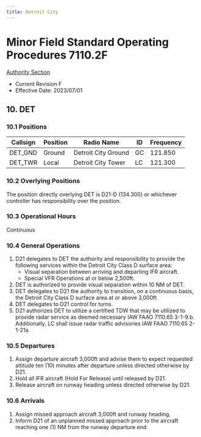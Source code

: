```yaml
---
title: Detroit City
---
```


# Minor Field Standard Operating Procedures 7110.2F
[Authority Section](../../authority-sections/7110.2F-authority.md)
- Current Revision F
- Effective Date: 2023/07/01

## 10. DET

### 10.1 Positions
| Callsign | Position | Radio Name | ID | Frequency |
| -- | -- | -- | -- | -- |
| DET_GND | Ground | Detroit City Ground | GC | 121.850 |
| DET_TWR | Local | Detroit City Tower | LC | 121.300 |

### 10.2 Overlying Positions
The position directly overlying DET is D21-D (134.300) or whichever controller has responsibility over the position.

### 10.3 Operational Hours
Continuous

### 10.4 General Operations
1. D21 delegates to DET the authority and responsibility to provide the following services within the Detroit City Class D surface area:
    - Visual separation between arriving and departing IFR aircraft.
    - Special VFR Operations at or below 2,500ft.
2. DET is authorized to provide visual separation within 10 NM of DET.
3. DET delegates to D21 the authority to transition, on a continuous basis, the Detroit City Class D surface area at or above 3,000ft.
4. DET delegates to D21 control for turns.
5. D21 authorizes DET to utilize a certified TDW that may be utilized to provide radar service as deemed necessary IAW FAAO 7110.65 3-1-9.b. Additionally, LC shall issue radar traffic advisories IAW FAAO 7110.65 2-1-21a.

### 10.5 Departures
1. Assign departure aircraft 3,000ft and advise them to expect requested altitude ten (10) minutes after departure unless directed otherwise by D21.
2. Hold all IFR aircraft (Hold For Release) until released by D21.
3. Release aircraft on runway heading unless directed otherwise by D21. 


### 10.6 Arrivals
1. Assign missed approach aircraft 3,000ft and runway heading.
2. Inform D21 of an unplanned missed approach prior to the aircraft reaching one (1) NM from the runway departure end.
